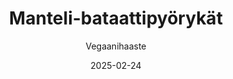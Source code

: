 ---
title: "Manteli-bataattipyörykät"
image: "https://vegaanibotti.lauravuo.me/2025/02/2025-02-24_small.png"
date: 2025-02-24
receipt_url: "https://vegaanihaaste.fi/reseptit/manteli-bataattipyorykat"
author: "Vegaanihaaste"
---